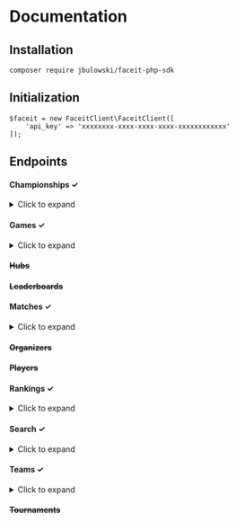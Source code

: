 # Documentation

## Installation

`composer require jbulowski/faceit-php-sdk`

## Initialization

```
$faceit = new FaceitClient\FaceitClient([
    'api_key' => 'xxxxxxxx-xxxx-xxxx-xxxx-xxxxxxxxxxxx'
]);
```

## Endpoints

#### Championships ✓

<details>
<summary>Click to expand</summary>
<p>

**details**

`$championship = $faceit->championship('id')->details([array $additional_request_parameters]);`

**matches**

`$championship_matches = $faceit->championship('id')->matches([array $additional_request_parameters]);`

**subscriptions**

`$championship_subscriptions = $faceit->championship('id')->subscriptions([array $additional_request_parameters]);`

</p>
</details>

#### Games ✓

<details>
<summary>Click to expand</summary>
<p>

**games**

`$games = $faceit->games()->details([array $additional_request_parameters]);`

**game**

`$game = $faceit->games()->game('game');`

**parent**

`$game_parent = $faceit->games()->parenOf('game');`

</p>
</details>

#### ~~Hubs~~

#### ~~Leaderboards~~

#### Matches ✓

<details>
<summary>Click to expand</summary>
<p>

**details**

`$match = $faceit->matches('id')->details();`

**stats**

`$stats = $faceit->matches('id')->stats();`

</p>
</details>

#### ~~Organizers~~

#### ~~Players~~

#### Rankings ✓

<details>
<summary>Click to expand</summary>
<p>

**global ranking**

`$global_ranking = $faceit->rankings()->game('csgo')->region('EU')->details([array $additional_request_parameters]);`

**player ranking**

`$player_ranking = $faceit->rankings()->game('id')->region('region')->player('id' [, array $additional_request_parameters]);`

</p>
</details>

#### Search ✓

<details>
<summary>Click to expand</summary>
<p>

**championships**

`$championships = $faceit->search()->championships('name' [, array $additional_request_parameters]);`

**hubs**

`$hubs = $faceit->search()->hubs('name' [, array $additional_request_parameters]);`

**organizers**

`$organizers = $faceit->search()->organizers('name' [, array $additional_request_parameters]);`

**players**

`$players = $faceit->search()->players('nickname' [, array $additional_request_parameters]);`

**teams**

`$teams = $faceit->search()->teams('nickname' [, array $additional_request_parameters]);`

**tournaments**

`$tournaments = $faceit->search()->tournaments('name' [, array $additional_request_parameters]);`


</p>
</details>

#### Teams ✓

<details>
<summary>Click to expand</summary>
<p>

**details**

`$team_details = $faceit->teams('id')->details();`

**stats**

`$team_stats = $faceit->teams('id')->stats('csgo');`

**tournaments**

`$team_tournaments = $faceit->teams('id')->tournaments([array $additional_request_parameters]);`

</p>
</details>

#### ~~Tournaments~~